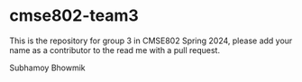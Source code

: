 # cmse802-team3
This is the repository for group 3 in CMSE802 Spring 2024,
please add your name as a contributor to the read me with a pull request.

Subhamoy Bhowmik
